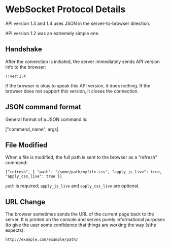 WebSocket Protocol Details
==========================


API version 1.3 and 1.4 uses JSON in the server-to-browser direction.

API version 1.2 was an extremely simple one.


Handshake
---------

After the connection is initiated, the server immediately sends API version info to the browser:

    !!ver:1.4

If the browser is okay to speak this API version, it does nothing. If the browser does not support this version, it closes the connection.


JSON command format
-------------------

General format of a JSON command is:

["command_name", args]


File Modified
-------------

When a file is modified, the full path is sent to the browser as a “refresh” command:

    ["refresh", { "path": "/some/path/myfile.css", "apply_js_live": true, "apply_css_live": true }]

`path` is required; `apply_js_live` and `apply_css_live` are optional.


URL Change
----------

The browser sometimes sends the URL of the current page back to the server. It is printed on the console and serves purely informational purposes (to give the user some confidence that things are working the way (s)he expects).

    http://example.com/example/path/

